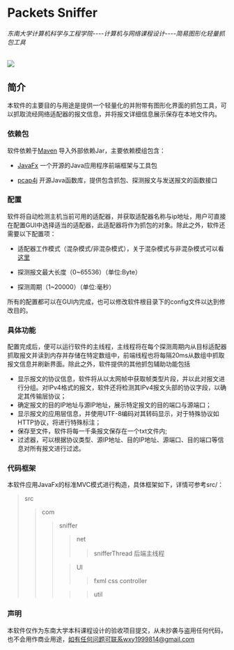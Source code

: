 # Packets Sniffer  

###### 东南大学计算机科学与工程学院----计算机与网络课程设计----简易图形化轻量抓包工具  
  ![](https://ftp.bmp.ovh/imgs/2020/09/3d380a562d29ed7d.png)  


## 简介
本软件的主要目的与用途是提供一个轻量化的并附带有图形化界面的抓包工具，可以抓取流经网络适配器的报文信息，并将报文详细信息展示保存在本地文件内。

### 依赖包

软件依赖于[Maven](https://maven.apache.org/) 导入外部依赖Jar，主要依赖模组包含：  

* [JavaFx](https://openjfx.io/) 一个开源的Java应用程序前端框架与工具包

* [pcap4j](https://github.com/kaitoy/pcap4j) 开源Java函数库，提供包含抓包、探测报文与发送报文的函数接口  

### 配置

软件将自动检测主机当前可用的适配器，并获取适配器名称与ip地址，用户可直接在配置GUI中选择适当的适配器，此适配器将作为抓包的对象。除此之外，软件还需要以下配置项：

* 适配器工作模式（混杂模式/非混杂模式），关于混杂模式与非混杂模式可以看[这里](https://zh.wikipedia.org/zh-hant/%E6%B7%B7%E6%9D%82%E6%A8%A1%E5%BC%8F) 

* 探测报文最大长度（0~65536）（单位:Byte）

* 探测周期（1~20000）（单位:毫秒）

所有的配置都可以在GUI内完成，也可以修改软件根目录下的config文件以达到修改目的。
### 具体功能

配置完成后，便可以运行软件的主线程，主线程将在每个探测周期内从目标适配器抓取报文并读到内存并存储在特定数组中，前端线程也将每隔20ms从数组中抓取报文信息并刷新界面。除此之外，软件提供的其他抓包辅助功能包括

* 显示报文的协议信息，软件将从以太网帧中获取帧类型片段，并以此对报文进行分组。对IPv4格式的报文，软件还将检测其IPv4报文头部的协议字段，以确定其传输层协议；
* 确定报文的目的IP地址与源IP地址，展示特定报文的目的端口与源端口；
* 显示报文的应用层信息，并使用UTF-8编码对其转码显示，对于特殊协议如HTTP协议，将进行特殊标注；
* 保存至文件，软件将每一千条报文保存在一个txt文件内;
* 过滤器，可以根据协议类型、源IP地址、目的IP地址、源端口、目的端口等信息对所有报文进行过滤。
### 代码框架

本软件应用JavaFx的标准MVC模式进行构造，具体框架如下，详情可参考src/：

> src
>
> > com
> > >sniffer
> > >>net 
> > >>
> > >>> snifferThread 后端主线程
> > >
> > >> UI 
> > >> >fxml
> > >> >css
> > >> >controller
> > >
> > >> > util

### 声明

本软件仅作为东南大学本科课程设计的验收项目提交，从未抄袭与盗用任何代码，也不会用作商业用途，如有任何问题可联系wxy1999814@gmail.com

### 

